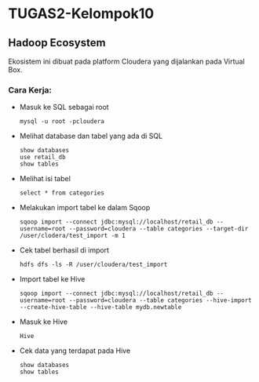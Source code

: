 # TUGAS2-Kelompok10
## Hadoop Ecosystem
Ekosistem ini dibuat pada platform Cloudera yang dijalankan pada Virtual Box.
### Cara Kerja:
- Masuk ke SQL sebagai root
  ```
  mysql -u root -pcloudera
  ```
- Melihat database dan tabel yang ada di SQL
  ```
  show databases
  use retail_db
  show tables
  ```
- Melihat isi tabel
  ```
  select * from categories
  ```
- Melakukan import tabel ke dalam Sqoop
  ```
  sqoop import --connect jdbc:mysql://localhost/retail_db --username=root --password=cloudera --table categories --target-dir /user/clodera/test_import -m 1
  ```
- Cek tabel berhasil di import
  ```
  hdfs dfs -ls -R /user/cloudera/test_import
  ```
- Import tabel ke Hive
  ```
  sqoop import --connect jdbc:mysql://localhost/retail_db --username=root --password=cloudera --table categories --hive-import --create-hive-table --hive-table mydb.newtable
  ```
- Masuk ke Hive
  ```
  Hive
  ```
- Cek data yang terdapat pada Hive
  ```
  show databases
  show tables
  ```
